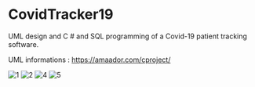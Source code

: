 # CovidTracker19
UML design and C # and SQL programming of a Covid-19 patient tracking software.

UML informations : https://amaador.com/cproject/

![1](https://user-images.githubusercontent.com/71513920/233866320-383a1517-bcaf-4c6e-8d55-3d41dcadc10d.PNG)
![2](https://user-images.githubusercontent.com/71513920/233866353-b40c5a80-b0e1-400d-b123-99a195aa5ca5.PNG)
![4](https://user-images.githubusercontent.com/71513920/233866371-f3ba70d3-33aa-43ba-ad40-fd35bc105cc0.PNG)
![5](https://user-images.githubusercontent.com/71513920/233866378-569d2d6f-8930-4fc6-87aa-09c5869541bf.PNG)


